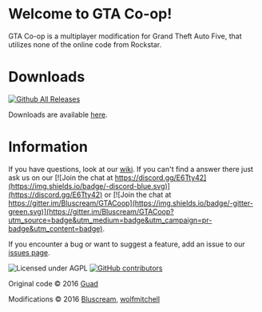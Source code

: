 # Welcome to GTA Co-op!
GTA Co-op is a multiplayer modification for Grand Theft Auto Five,
that utilizes none of the online code from Rockstar.



# Downloads
[![Github All Releases](https://img.shields.io/github/downloads/Bluscream/GTACoop/total.svg)]()

Downloads are available [here](https://github.com/Bluscream/GTACoop/releases).



# Information

If you have
questions, look at our [wiki](https://github.com/Guad/GTACoop/wiki). If you can't find a answer there just ask us on our [![Join the chat at https://discord.gg/E6Tty42](https://img.shields.io/badge/-discord-blue.svg)](https://discord.gg/E6Tty42) or [![Join the chat at https://gitter.im/Bluscream/GTACoop](https://img.shields.io/badge/-gitter-green.svg)](https://gitter.im/Bluscream/GTACoop?utm_source=badge&utm_medium=badge&utm_campaign=pr-badge&utm_content=badge).

If you encounter a bug or want to suggest a feature, add an issue to our [issues page](https://github.com/Bluscream/GTACoop/issues).

![Licensed under AGPL](https://img.shields.io/badge/license-AGPL-white.svg) [![GitHub contributors](https://img.shields.io/github/contributors/Bluscream/GTACoop.svg)]()

Original code © 2016 [Guad](https://github.com/Guad)

Modifications © 2016 [Bluscream](https://github.com/Bluscream), [wolfmitchell](https://github.com/soccermitchy)
